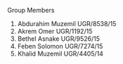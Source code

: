 Group Members
1. Abdurahim Muzemil     UGR/8538/15
2. Akrem Omer            UGR/1192/15
4. Bethel Asnake         UGR/9526/15
5. Feben Solomon         UGR/7274/15
6. Khalid Muzemil        UGR/4405/14
